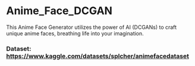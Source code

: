 # Anime_Face_DCGAN
This Anime Face Generator utilizes the power of AI (DCGANs) to craft unique anime faces, breathing life into your imagination.
### Dataset: https://www.kaggle.com/datasets/splcher/animefacedataset
